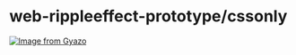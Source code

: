 # web-rippleeffect-prototype/cssonly

[![Image from Gyazo](https://t.gyazo.com/teams/kiganix/c593497297b6a3b88a0388e975405d82.gif)](https://kiganix.gyazo.com/c593497297b6a3b88a0388e975405d82)
